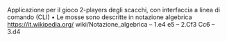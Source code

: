Applicazione per il gioco
2-players degli scacchi,
con interfaccia a linea di
comando (CLI)
• Le mosse sono descritte
in notazione algebrica
https://it.wikipedia.org/
wiki/Notazione_algebrica
– 1.e4 e5
– 2.Cf3 Cc6
– 3.d4